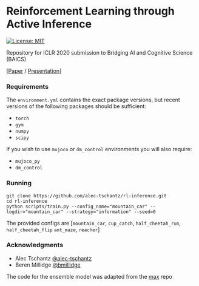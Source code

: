 # Reinforcement Learning through Active Inference

[![License: MIT](https://img.shields.io/badge/License-MIT-yellow.svg)](https://opensource.org/licenses/MIT) 

Repository for ICLR 2020 submission to Bridging AI and Cognitive Science (BAICS)

[[Paper](https://arxiv.org/abs/2002.12636) / [Presentation](https://baicsworkshop.github.io/program/baics_37.html)]

### Requirements

The `environment.yml` contains the exact package versions, but recent versions of the following packages should be sufficient:

- `torch`
- `gym`
- `numpy`
- `scipy`

If you wish to use `mujoco` or `dm_control` environments you will also require:  

- `mujoco_py` 
- `dm_control` 

### Running

```
git clone https://github.com/alec-tschantz/rl-inference.git
cd rl-inference
python scripts/train.py --config_name="mountain_car" --logdir="mountain_car" --strategy="information" --seed=0
```

The provided configs are [`mountain_car`, `cup_catch`, `half_cheetah_run`,  `half_cheetah_flip` `ant_maze`, `reacher`]

### Acknowledgments

- Alec Tschantz [@alec-tschantz](https://github.com/alec-tschantz)
- Beren Millidge [@bmillidge](https://github.com/BerenMillidge)

The code for the ensemble model was adapted from the [max](https://github.com/nnaisense/max) repo

